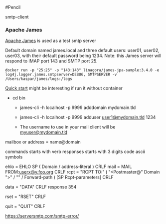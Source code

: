 #Pencil 

smtp-client


### Apache James
 
[Apache James](https://james.apache.org/index.html) is used as a test smtp server

Default domain named james.local and three default users: user01, user02, user03, with their default password being 1234.
Note: this James server will respond to IMAP port 143 and SMTP port 25.

```aidl
docker run -p "25:25" -p "143:143" linagora/james-jpa-sample:3.4.0 -e log4j.logger.james.smtpserver=DEBUG, SMTPSERVER -v /Users/kaspar/james/logs:/logs
``` 
[Quick start](https://james.apache.org/server/quick-start.html) might be interesting if run it without container


* cd bin
  * james-cli -h localhost -p 9999 adddomain mydomain.tld
  * james-cli -h localhost -p 9999 adduser user1@mydomain.tld 1234

  * The username to use in your mail client will be myuser@mydomain.tld


mailbox or address = name@domain

commands starts with verb
responses starts with 3 digits code
ascii symbols

ehlo = EHLO SP ( Domain / address-literal ) CRLF
mail = MAIL FROM:<userx@y.foo.org> CRLF
rcpt = "RCPT TO:" ( "<Postmaster@" Domain ">" / "<Postmaster>"
/ Forward-path ) [SP Rcpt-parameters] CRLF

data = "DATA" CRLF  response 354

rset = "RSET" CRLF

quit = "QUIT" CRLF

    



https://serversmtp.com/smtp-error/